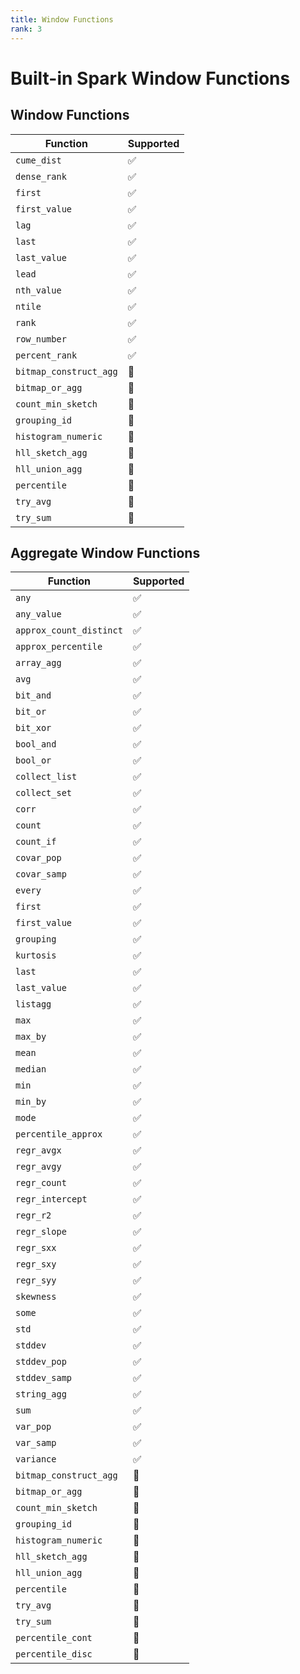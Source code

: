 ```yaml
---
title: Window Functions
rank: 3
---
```


# Built-in Spark Window Functions

## Window Functions

| Function               | Supported          |
| ---------------------- | ------------------ |
| `cume_dist`            | :white_check_mark: |
| `dense_rank`           | :white_check_mark: |
| `first`                | :white_check_mark: |
| `first_value`          | :white_check_mark: |
| `lag`                  | :white_check_mark: |
| `last`                 | :white_check_mark: |
| `last_value`           | :white_check_mark: |
| `lead`                 | :white_check_mark: |
| `nth_value`            | :white_check_mark: |
| `ntile`                | :white_check_mark: |
| `rank`                 | :white_check_mark: |
| `row_number`           | :white_check_mark: |
| `percent_rank`         | :white_check_mark: |
| `bitmap_construct_agg` | :construction:     |
| `bitmap_or_agg`        | :construction:     |
| `count_min_sketch`     | :construction:     |
| `grouping_id`          | :construction:     |
| `histogram_numeric`    | :construction:     |
| `hll_sketch_agg`       | :construction:     |
| `hll_union_agg`        | :construction:     |
| `percentile`           | :construction:     |
| `try_avg`              | :construction:     |
| `try_sum`              | :construction:     |

## Aggregate Window Functions

| Function                | Supported          |
| ----------------------- | ------------------ |
| `any`                   | :white_check_mark: |
| `any_value`             | :white_check_mark: |
| `approx_count_distinct` | :white_check_mark: |
| `approx_percentile`     | :white_check_mark: |
| `array_agg`             | :white_check_mark: |
| `avg`                   | :white_check_mark: |
| `bit_and`               | :white_check_mark: |
| `bit_or`                | :white_check_mark: |
| `bit_xor`               | :white_check_mark: |
| `bool_and`              | :white_check_mark: |
| `bool_or`               | :white_check_mark: |
| `collect_list`          | :white_check_mark: |
| `collect_set`           | :white_check_mark: |
| `corr`                  | :white_check_mark: |
| `count`                 | :white_check_mark: |
| `count_if`              | :white_check_mark: |
| `covar_pop`             | :white_check_mark: |
| `covar_samp`            | :white_check_mark: |
| `every`                 | :white_check_mark: |
| `first`                 | :white_check_mark: |
| `first_value`           | :white_check_mark: |
| `grouping`              | :white_check_mark: |
| `kurtosis`              | :white_check_mark: |
| `last`                  | :white_check_mark: |
| `last_value`            | :white_check_mark: |
| `listagg`               | :white_check_mark: |
| `max`                   | :white_check_mark: |
| `max_by`                | :white_check_mark: |
| `mean`                  | :white_check_mark: |
| `median`                | :white_check_mark: |
| `min`                   | :white_check_mark: |
| `min_by`                | :white_check_mark: |
| `mode`                  | :white_check_mark: |
| `percentile_approx`     | :white_check_mark: |
| `regr_avgx`             | :white_check_mark: |
| `regr_avgy`             | :white_check_mark: |
| `regr_count`            | :white_check_mark: |
| `regr_intercept`        | :white_check_mark: |
| `regr_r2`               | :white_check_mark: |
| `regr_slope`            | :white_check_mark: |
| `regr_sxx`              | :white_check_mark: |
| `regr_sxy`              | :white_check_mark: |
| `regr_syy`              | :white_check_mark: |
| `skewness`              | :white_check_mark: |
| `some`                  | :white_check_mark: |
| `std`                   | :white_check_mark: |
| `stddev`                | :white_check_mark: |
| `stddev_pop`            | :white_check_mark: |
| `stddev_samp`           | :white_check_mark: |
| `string_agg`            | :white_check_mark: |
| `sum`                   | :white_check_mark: |
| `var_pop`               | :white_check_mark: |
| `var_samp`              | :white_check_mark: |
| `variance`              | :white_check_mark: |
| `bitmap_construct_agg`  | :construction:     |
| `bitmap_or_agg`         | :construction:     |
| `count_min_sketch`      | :construction:     |
| `grouping_id`           | :construction:     |
| `histogram_numeric`     | :construction:     |
| `hll_sketch_agg`        | :construction:     |
| `hll_union_agg`         | :construction:     |
| `percentile`            | :construction:     |
| `try_avg`               | :construction:     |
| `try_sum`               | :construction:     |
| `percentile_cont`       | :construction:     |
| `percentile_disc`       | :construction:     |

